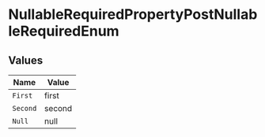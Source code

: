 # NullableRequiredPropertyPostNullableRequiredEnum


## Values

| Name     | Value    |
| -------- | -------- |
| `First`  | first    |
| `Second` | second   |
| `Null`   | null     |